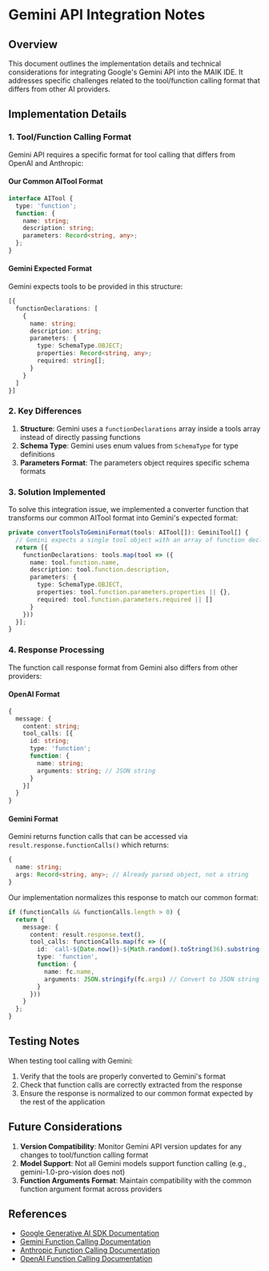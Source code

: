 # Gemini API Integration Notes

## Overview

This document outlines the implementation details and technical considerations for integrating Google's Gemini API into the MAIK IDE. It addresses specific challenges related to the tool/function calling format that differs from other AI providers.

## Implementation Details

### 1. Tool/Function Calling Format

Gemini API requires a specific format for tool calling that differs from OpenAI and Anthropic:

#### Our Common AITool Format
```typescript
interface AITool {
  type: 'function';
  function: {
    name: string;
    description: string;
    parameters: Record<string, any>;
  };
}
```

#### Gemini Expected Format
Gemini expects tools to be provided in this structure:
```typescript
[{
  functionDeclarations: [
    {
      name: string;
      description: string;
      parameters: {
        type: SchemaType.OBJECT;
        properties: Record<string, any>;
        required: string[];
      }
    }
  ]
}]
```

### 2. Key Differences

1. **Structure**: Gemini uses a `functionDeclarations` array inside a tools array instead of directly passing functions
2. **Schema Type**: Gemini uses enum values from `SchemaType` for type definitions
3. **Parameters Format**: The parameters object requires specific schema formats

### 3. Solution Implemented

To solve this integration issue, we implemented a converter function that transforms our common AITool format into Gemini's expected format:

```typescript
private convertToolsToGeminiFormat(tools: AITool[]): GeminiTool[] {
  // Gemini expects a single tool object with an array of function declarations
  return [{
    functionDeclarations: tools.map(tool => ({
      name: tool.function.name,
      description: tool.function.description,
      parameters: {
        type: SchemaType.OBJECT,
        properties: tool.function.parameters.properties || {},
        required: tool.function.parameters.required || []
      }
    }))
  }];
}
```

### 4. Response Processing

The function call response format from Gemini also differs from other providers:

#### OpenAI Format
```typescript
{
  message: {
    content: string;
    tool_calls: [{
      id: string;
      type: 'function';
      function: {
        name: string;
        arguments: string; // JSON string
      }
    }]
  }
}
```

#### Gemini Format
Gemini returns function calls that can be accessed via `result.response.functionCalls()` which returns:
```typescript
{
  name: string;
  args: Record<string, any>; // Already parsed object, not a string
}
```

Our implementation normalizes this response to match our common format:
```typescript
if (functionCalls && functionCalls.length > 0) {
  return {
    message: {
      content: result.response.text(),
      tool_calls: functionCalls.map(fc => ({
        id: `call-${Date.now()}-${Math.random().toString(36).substring(2, 9)}`,
        type: 'function',
        function: {
          name: fc.name,
          arguments: JSON.stringify(fc.args) // Convert to JSON string to match common format
        }
      }))
    }
  };
}
```

## Testing Notes

When testing tool calling with Gemini:

1. Verify that the tools are properly converted to Gemini's format
2. Check that function calls are correctly extracted from the response
3. Ensure the response is normalized to our common format expected by the rest of the application

## Future Considerations

1. **Version Compatibility**: Monitor Gemini API version updates for any changes to tool/function calling format
2. **Model Support**: Not all Gemini models support function calling (e.g., gemini-1.0-pro-vision does not)
3. **Function Arguments Format**: Maintain compatibility with the common function argument format across providers

## References

- [Google Generative AI SDK Documentation](https://ai.google.dev/docs)
- [Gemini Function Calling Documentation](https://ai.google.dev/docs/function_calling)
- [Anthropic Function Calling Documentation](https://docs.anthropic.com/claude/docs/functions-external-tools)
- [OpenAI Function Calling Documentation](https://platform.openai.com/docs/guides/function-calling)
